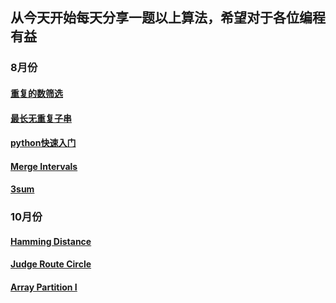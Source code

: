## 从今天开始每天分享一题以上算法，希望对于各位编程有益

### 8月份
#### [重复的数筛选](programs/17.8.11.md)
#### [最长无重复子串](programs/17.8.12.md)
#### [python快速入门](programs/python学习笔记.md)
#### [Merge Intervals](programs/17.8.13.md)
#### [3sum](programs/17.8.14.md)

### 10月份
#### [Hamming Distance](programs/HammingDistance.md)
#### [Judge Route Circle](programs/JudgeRouteCircle.md)
#### [Array Partition I](programs/ArrayPartitionI.md)